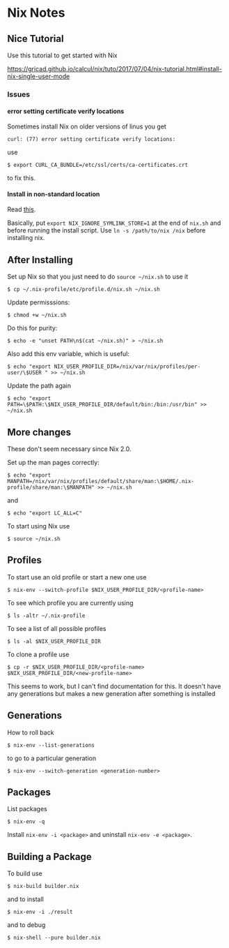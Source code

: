 # Nix Notes

## Nice Tutorial

Use this tutorial to get started with Nix

https://gricad.github.io/calcul/nix/tuto/2017/07/04/nix-tutorial.html#install-nix-single-user-mode

### Issues

#### error setting certificate verify locations

Sometimes install Nix on older versions of linus you get

```
curl: (77) error setting certificate verify locations:
```

use

```
$ export CURL_CA_BUNDLE=/etc/ssl/certs/ca-certificates.crt
```

to fix this.

#### Install in non-standard location

Read [this](https://stackoverflow.com/questions/29236953/can-nix-be-installed-in-a-different-location-other-than-nix).

Basically, put `export NIX_IGNORE_SYMLINK_STORE=1` at the end of
`nix.sh` and before running the install script. Use `ln -s
/path/to/nix /nix` before installing nix.

## After Installing

Set up Nix so that you just need to do `source ~/nix.sh` to use it

    $ cp ~/.nix-profile/etc/profile.d/nix.sh ~/nix.sh

Update permisssions:

    $ chmod +w ~/nix.sh

Do this for purity:

    $ echo -e "unset PATH\n$(cat ~/nix.sh)" > ~/nix.sh
  
Also add this env variable, which is useful:

    $ echo "export NIX_USER_PROFILE_DIR=/nix/var/nix/profiles/per-user/\$USER " >> ~/nix.sh

Update the path again

    $ echo "export PATH=\$PATH:\$NIX_USER_PROFILE_DIR/default/bin:/bin:/usr/bin" >> ~/nix.sh

## More changes

These don't seem necessary since Nix 2.0.

Set up the man pages correctly:

    $ echo "export MANPATH=/nix/var/nix/profiles/default/share/man:\$HOME/.nix-profile/share/man:\$MANPATH" >> ~/nix.sh

and
   
    $ echo "export LC_ALL=C"
    
To start using Nix use

    $ source ~/nix.sh

## Profiles

To start use an old profile or start a new one use

    $ nix-env --switch-profile $NIX_USER_PROFILE_DIR/<profile-name>

To see which profile you are currently using

    $ ls -altr ~/.nix-profile

To see a list of all possible profiles

    $ ls -al $NIX_USER_PROFILE_DIR

To clone a profile use

    $ cp -r $NIX_USER_PROFILE_DIR/<profile-name> $NIX_USER_PROFILE_DIR/<new-profile-name>

This seems to work, but I can't find documentation for this. It
doesn't have any generations but makes a new generation after
something is installed

## Generations

How to roll back

    $ nix-env --list-generations

to go to a particular generation

    $ nix-env --switch-generation <generation-number>

## Packages

List packages

    $ nix-env -q

Install `nix-env -i <package>` and uninstall `nix-env -e <package>`.

## Building a Package

To build use

    $ nix-build builder.nix

and to install

    $ nix-env -i ./result

and to debug

    $ nix-shell --pure builder.nix
